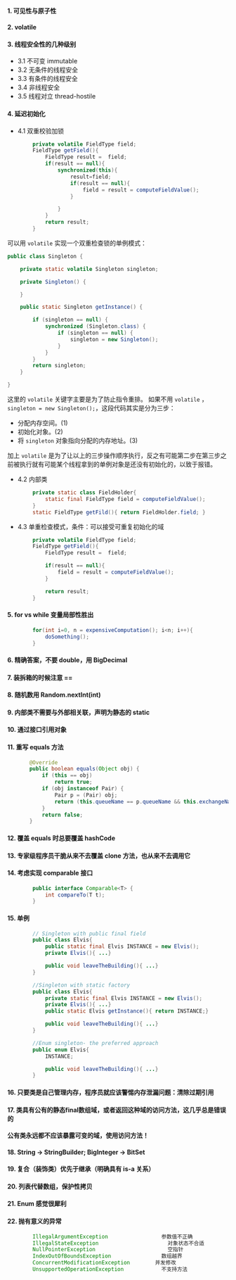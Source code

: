 #### 1.	可见性与原子性

#### 2.	volatile

#### 3.	线程安全性的几种级别
+ 3.1	不可变 immutable
+ 3.2	无条件的线程安全
+ 3.3	有条件的线程安全
+ 3.4	非线程安全
+ 3.5	线程对立 thread-hostile

#### 4.	延迟初始化
+ 4.1	双重校验加锁
```java
		private volatile FieldType field;
		FieldType getField(){
			FieldType result =  field;
			if(result == null){
				synchronized(this){
					result=field;
					if(result == null){
						field = result = computeFieldValue();
					}

				}
			}
			return result;
		}
```		

可以用 `volatile` 实现一个双重检查锁的单例模式：
```java
public class Singleton {

    private static volatile Singleton singleton;

    private Singleton() {

    }

    public static Singleton getInstance() {

        if (singleton == null) {
            synchronized (Singleton.class) {
                if (singleton == null) {
                    singleton = new Singleton();
                }
            }
        }
        return singleton;
    }

}
```
这里的 `volatile` 关键字主要是为了防止指令重排。
如果不用 `volatile` ，`singleton = new Singleton();`，这段代码其实是分为三步：

- 分配内存空间。(1)
- 初始化对象。(2)
- 将 `singleton` 对象指向分配的内存地址。(3)

加上 `volatile` 是为了让以上的三步操作顺序执行，反之有可能第二步在第三步之前被执行就有可能某个线程拿到的单例对象是还没有初始化的，以致于报错。

+ 4.2	 内部类
```java
		private static class FieldHolder{
			static final FieldType field = computeFieldValue();
		}
		static FieldType getFild(){ return FieldHolder.field; }
```
+ 4.3	单重检查模式，条件：可以接受可重复初始化的域
```java
		private volatile FieldType field;
		FieldType getField(){
			FieldType result =  field;

			if(result == null){
				field = result = computeFieldValue();
			}

			return result;
		}
```
#### 5.	 for vs while 变量局部性胜出
```java
		for(int i=0, n = expensiveComputation(); i<n; i++){
			doSomething();
		}
```
#### 6.	精确答案，不要 double，用 BigDecimal

#### 7.	装拆箱的时候注意 ==

#### 8.	随机数用 Random.nextInt(int)

#### 9.	内部类不需要与外部相关联，声明为静态的 static

#### 10.	通过接口引用对象

#### 11.	重写 equals 方法
 ```java
 	    @Override
		public boolean equals(Object obj) {
			if (this == obj)
				return true;
			if (obj instanceof Pair) {
				Pair p = (Pair) obj;
				return (this.queueName == p.queueName && this.exchangeName == p.exchangeName);
			}
			return false;
		}
```		
#### 12.	覆盖 equals 时总要覆盖 hashCode

#### 13.	专家级程序员干脆从来不去覆盖 clone 方法，也从来不去调用它

#### 14.	考虑实现 comparable 接口
```java
		public interface Comparable<T> {
			int compareTo(T t);
		}
```
#### 15.	单例
```java
		// Singleton with public final field
		public class Elvis{
			public static final Elvis INSTANCE = new Elvis();
			private Elvis(){ ...}

			public void leaveTheBuilding(){ ...}
		}

		//Singleton with static factory
		public class Elvis{
			private static final Elvis INSTANCE = new Elvis();
			private Elvis(){ ...}
			public static Elvis getInstance(){ return INSTANCE;}

			public void leaveTheBuilding(){ ...}
		}

		//Enum singleton- the preferred approach
		public enum Elvis{
			INSTANCE;

			public void leaveTheBuilding(){ ...}
		}
```
#### 16.	只要类是自己管理内存，程序员就应该警惕内存泄漏问题：清除过期引用

#### 17.	类具有公有的静态final数组域，或者返回这种域的访问方法，这几乎总是错误的
**公有类永远都不应该暴露可变的域，使用访问方法！**

#### 18.	String -> StringBuilder; BigInteger -> BitSet

#### 19.	复合（装饰类）优先于继承（明确具有 is-a 关系）

#### 20.	列表代替数组，保护性拷贝

#### 21.	Enum 感觉很犀利

#### 22.	抛有意义的异常

```java
		IllegalArgumentException		         参数值不正确
		IllegalStateException			           对象状态不合适
		NullPointerException			           空指针
		IndexOutOfBoundsException		         数组越界
		ConcurrentModificationException		   并发修改
		UnsupportedOperationException		     不支持方法
```
